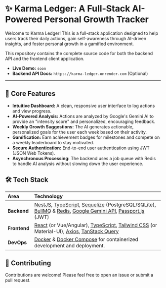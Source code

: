 # ✨ Karma Ledger: A Full-Stack AI-Powered Personal Growth Tracker

Welcome to Karma Ledger! This is a full-stack application designed to help users track their daily actions, gain self-awareness through AI-driven insights, and foster personal growth in a gamified environment.

This repository contains the complete source code for both the backend API and the frontend client application.

-   **Live Demo:** `soon` 
-   **Backend API Docs:** `https://karma-ledger.onrender.com` (Optional)

---

## 🚀 Core Features

*   **Intuitive Dashboard:** A clean, responsive user interface to log actions and view progress.
*   **AI-Powered Analysis:** Actions are analyzed by Google's Gemini AI to provide an "intensity score" and personalized, encouraging feedback.
*   **Weekly Growth Suggestions:** The AI generates actionable, personalized goals for the user each week based on their activity.
*   **Gamification:** Earn achievement badges for milestones and compete on a weekly leaderboard to stay motivated.
*   **Secure Authentication:** End-to-end user authentication using JWT (JSON Web Tokens).
*   **Asynchronous Processing:** The backend uses a job queue with Redis to handle AI analysis without slowing down the user experience.

## 🛠️ Tech Stack

| Area      | Technology                                                                                                  |
| :-------- | :---------------------------------------------------------------------------------------------------------- |
| **Backend** | [NestJS](https://nestjs.com/), [TypeScript](https://www.typescriptlang.org/), [Sequelize](https://sequelize.org/) (PostgreSQL/SQLite), [BullMQ](https://bullmq.io/) & [Redis](https://redis.io/), [Google Gemini API](https://ai.google.dev/), [Passport.js](http://www.passportjs.org/) (JWT) |
| **Frontend**  | [React](https://reactjs.org/) (or Vue/Angular), [TypeScript](https://www.typescriptlang.org/), [Tailwind CSS](https://tailwindcss.com/) (or Material-UI), [Axios](https://axios-http.com/), [TanStack Query](https://tanstack.com/query/latest)          |
| **DevOps**    | [Docker](https://www.docker.com/) & [Docker Compose](https://www.docker.com/products/docker-compose/) for containerized development and deployment.                                   |


## 🤝 Contributing

Contributions are welcome! Please feel free to open an issue or submit a pull request.
